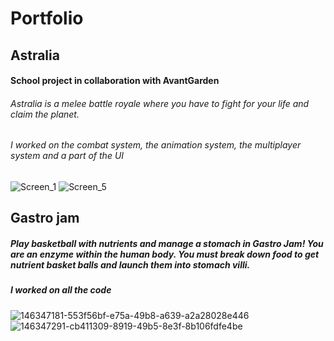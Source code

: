 # Portfolio

## Astralia

#### School project in collaboration with AvantGarden
###### Astralia is a melee battle royale where you have to fight for your life and claim the planet.
###### I worked on the combat system, the animation system, the multiplayer system and a part of the UI
![Screen_1](https://user-images.githubusercontent.com/75800100/180171700-763e0a61-dbed-4a43-abe9-ac72240e4d39.png)
![Screen_5](https://user-images.githubusercontent.com/75800100/180171721-3533ccfe-b9cb-491c-8eab-f14885eb9b79.png)

## Gastro jam
##### Play basketball with nutrients and manage a stomach in Gastro Jam! You are an enzyme within the human body. You must break down food to get nutrient basket balls and launch them into stomach villi.
##### I worked on all the code
![146347181-553f56bf-e75a-49b8-a639-a2a28028e446](https://user-images.githubusercontent.com/75800100/180173842-6a1f9b08-2723-4924-87ab-b3634dcab780.png)
![146347291-cb411309-8919-49b5-8e3f-8b106fdfe4be](https://user-images.githubusercontent.com/75800100/180173850-b8b8b4df-a0dc-43b1-a79b-be4f92b8096b.png)

